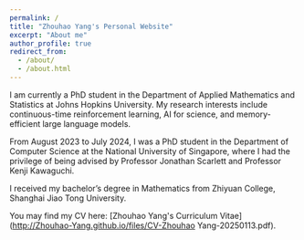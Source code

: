 ```yaml
---
permalink: /
title: "Zhouhao Yang's Personal Website"
excerpt: "About me"
author_profile: true
redirect_from: 
  - /about/
  - /about.html
---
```


I am currently a PhD student in the Department of Applied Mathematics and Statistics at Johns Hopkins University. My research interests include continuous-time reinforcement learning, AI for science, and memory-efficient large language models.

From August 2023 to July 2024, I was a PhD student in the Department of Computer Science at the National University of Singapore, where I had the privilege of being advised by Professor Jonathan Scarlett and Professor Kenji Kawaguchi.

I received my bachelor’s degree in Mathematics from Zhiyuan College, Shanghai Jiao Tong University.

You may find my CV here: [Zhouhao Yang's Curriculum Vitae](http://Zhouhao-Yang.github.io/files/CV-Zhouhao Yang-20250113.pdf).
